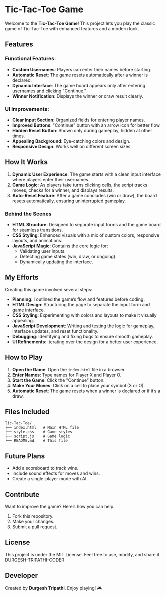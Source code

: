 # Tic-Tac-Toe Game

Welcome to the **Tic-Tac-Toe Game**! This project lets you play the classic game of Tic-Tac-Toe with enhanced features and a modern look.

## Features

### Functional Features:
- **Custom Usernames**: Players can enter their names before starting.
- **Automatic Reset**: The game resets automatically after a winner is declared.
- **Dynamic Interface**: The game board appears only after entering usernames and clicking "Continue."
- **Winner Notification**: Displays the winner or draw result clearly.

### UI Improvements:
- **Clear Input Section**: Organized fields for entering player names.
- **Improved Buttons**: "Continue" button with an arrow icon for better flow.
- **Hidden Reset Button**: Shown only during gameplay, hidden at other times.
- **Appealing Background**: Eye-catching colors and design.
- **Responsive Design**: Works well on different screen sizes.

## How It Works
1. **Dynamic User Experience**: The game starts with a clean input interface where players enter their usernames.
2. **Game Logic**: As players take turns clicking cells, the script tracks moves, checks for a winner, and displays results.
3. **Auto-Reset Feature**: After a game concludes (win or draw), the board resets automatically, ensuring uninterrupted gameplay.

### Behind the Scenes
- **HTML Structure**: Designed to separate input forms and the game board for seamless transitions.
- **CSS Styling**: Enhanced visuals with a mix of custom colors, responsive layouts, and animations.
- **JavaScript Magic**: Contains the core logic for:
  - Validating user inputs.
  - Detecting game states (win, draw, or ongoing).
  - Dynamically updating the interface.

## My Efforts
Creating this game involved several steps:
- **Planning**: I outlined the game’s flow and features before coding.
- **HTML Design**: Structuring the page to separate the input form and game interface.
- **CSS Styling**: Experimenting with colors and layouts to make it visually appealing.
- **JavaScript Development**: Writing and testing the logic for gameplay, interface updates, and reset functionality.
- **Debugging**: Identifying and fixing bugs to ensure smooth gameplay.
- **UI Refinements**: Iterating over the design for a better user experience.

## How to Play

1. **Open the Game**: Open the `index.html` file in a browser.
2. **Enter Names**: Type names for Player X and Player O.
3. **Start the Game**: Click the "Continue" button.
4. **Make Your Moves**: Click on a cell to place your symbol (X or O).
5. **Automatic Reset**: The game resets when a winner is declared or if it’s a draw.

## Files Included

```
Tic-Tac-Toe/
├── index.html   # Main HTML file
├── style.css    # Game styles
├── script.js    # Game logic
└── README.md    # This file
```

## Future Plans
- Add a scoreboard to track wins.
- Include sound effects for moves and wins.
- Create a single-player mode with AI.

## Contribute

Want to improve the game? Here’s how you can help:
1. Fork this repository.
2. Make your changes.
3. Submit a pull request.

## License

This project is under the MIT License. Feel free to use, modify, and share it. DURGESH-TRIPATHI-CODER

## Developer

Created by **Durgesh Tripathi**. Enjoy playing! 🎮

